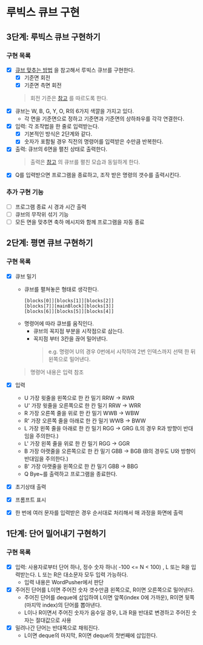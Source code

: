 # 루빅스 큐브 구현

## 3단계: 루빅스 큐브 구현하기

### 구현 목록

- [x] [큐브 맞추는 방법](https://cube3x3.com/%ED%81%90%EB%B8%8C%EB%A5%BC-%EB%A7%9E%EC%B6%94%EB%8A%94-%EB%B0%A9/#notation) 을 참고해서 루빅스 큐브를 구현한다.
  - [x] 기준면 회전
  - [x] 기준면 측면 회전
  > 회전 기준은 [참고](https://rubiks-cube-solver.com/ko/) 를 따르도록 한다.
- [x] 큐브는 W, B, G, Y, O, R의 6가지 색깔을 가지고 있다.
  - 각 면을 기준면으로 정하고 기준면과 기준면의 상하좌우를 각각 연결한다.
- [X] 입력: 각 조작법을 한 줄로 입력받는다.
  - [X] 기본적인 방식은 2단계와 같다.
  - [X] 숫자가 포함될 경우 직전의 명령어를 입력받은 수만큼 반복한다. 
- [X] 출력: 큐브의 6면을 펼친 상태로 출력한다.
  > 출력은 [참고](https://rubiks-cube-solver.com/ko/) 의 큐브를 펼친 모습과 동일하게 한다.
- [X] Q를 입력받으면 프로그램을 종료하고, 조작 받은 명령의 갯수를 출력시킨다.

### 추가 구현 기능

- [ ] 프로그램 종료 시 경과 시간 출력
- [ ] 큐브의 무작위 섞기 기능
- [ ] 모든 면을 맞추면 축하 메시지와 함께 프로그램을 자동 종료

## 2단계: 평면 큐브 구현하기

### 구현 목록

- [x] 큐브 밀기
  - 큐브를 펼쳐놓은 형태로 생각한다. 
    ```text
    [blocks[0]][blocks[1]][blocks[2]]
    [blocks[7]][mainBlock][blocks[3]]
    [blocks[6]][blocks[5]][blocks[4]]
    ```
  - 명령어에 따라 큐브를 움직인다.
    - 큐브의 꼭지점 부분을 시작점으로 삼는다.
    - 꼭지점 부터 3칸을 끊어 밀어낸다.
        > e.g. 명령어 U의 경우 0번에서 시작하여 2번 인덱스까지 선택 한 뒤 왼쪽으로 밀어낸다.
  > 명령어 내용은 입력 참조
  
- [X] 입력
  - U  가장 윗줄을 왼쪽으로 한 칸 밀기 RRW -> RWR
  - U' 가장 윗줄을 오른쪽으로 한 칸 밀기 RRW -> WRR
  - R  가장 오른쪽 줄을 위로 한 칸 밀기 WWB -> WBW
  - R' 가장 오른쪽 줄을 아래로 한 칸 밀기 WWB -> BWW
  - L  가장 왼쪽 줄을 아래로 한 칸 밀기 RGG -> GRG (L의 경우 R과 방향이 반대임을 주의한다.)
  - L' 가장 왼쪽 줄을 위로 한 칸 밀기 RGG -> GGR
  - B  가장 아랫줄을 오른쪽으로 한 칸 밀기 GBB -> BGB (B의 경우도 U와 방향이 반대임을 주의한다.)
  - B' 가장 아랫줄을 왼쪽으로 한 칸 밀기 GBB -> BBG
  - Q  Bye~를 출력하고 프로그램을 종료한다.

- [X] 초기상태 출력
- [X] 프롬프트 표시
- [X] 한 번에 여러 문자를 입력받은 경우 순서대로 처리해서 매 과정을 화면에 출력

## 1단계: 단어 밀어내기 구현하기

### 구현 목록
- [x] 입력: 사용자로부터 단어 하나, 정수 숫자 하나( -100 <= N < 100) , L 또는 R을 입력받는다. L 또는 R은 대소문자 모두 입력 가능하다.
  - 입력 내용은 WordPusher에서 판단 
- [x] 주어진 단어를 L이면 주어진 숫자 갯수만큼 왼쪽으로, R이면 오른쪽으로 밀어낸다.
  - 주어진 단어를 deque에 삽입하여 L이면 앞쪽(index 0에 가까운), R이면 뒷쪽(마지막 index)의 단어를 뽑아낸다.
  - L이나 R이면서 주어진 숫자가 음수일 경우, L과 R을 반대로 변경하고 주어진 숫자는 절대값으로 사용
- [x] 밀려나간 단어는 반대쪽으로 채워진다. 
  - L이면 deque의 마지막, R이면 deque의 첫번째에 삽입한다.
